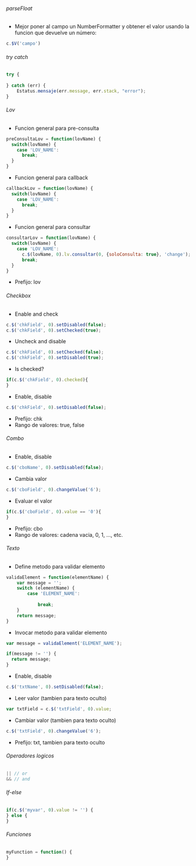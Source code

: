 ###### parseFloat
- Mejor poner al campo un NumberFormatter y obtener el valor usando la funcion que devuelve un número:
```js
c.$V('campo')
```
###### try catch
```js
try {
    
} catch (err) {
    Estatus.mensaje(err.message, err.stack, "error");
}
```
###### Lov
- Funcion general para pre-consulta
```js
preConsultaLov = function(lovName) {
  switch(lovName) {
    case 'LOV_NAME':
      break;
  }
}
```
- Funcion general para callback
```js
callbackLov = function(lovName) {
  switch(lovName) {
    case 'LOV_NAME':
      break;
  }
}
```
- Funcion general para consultar
```js
consultarLov = function(lovName) {
  switch(lovName) {
    case 'LOV_NAME':
      c.$(lovName, 0).lv.consultar(0, {soloConsulta: true}, 'change');
      break;
  }
}
```
- Prefijo: lov
###### Checkbox
- Enable and check
```js
c.$('chkField', 0).setDisabled(false);
c.$('chkField', 0).setChecked(true);
```
- Uncheck and disable
```js
c.$('chkField', 0).setChecked(false);
c.$('chkField', 0).setDisabled(true);
```
- Is checked?
```js
if(c.$('chkField', 0).checked){
}
```
- Enable, disable
```js
c.$('chkField', 0).setDisabled(false);
```
- Prefijo: chk
- Rango de valores: true, false
###### Combo
- Enable, disable
```js
c.$('cboName', 0).setDisabled(false);
```
- Cambia valor
```js
c.$('cboField', 0).changeValue('6');
```
- Evaluar el valor
```js
if(c.$('cboField', 0).value == '0'){
}
```
- Prefijo: cbo
- Rango de valores: cadena vacia, 0, 1, ..., etc.
###### Texto
- Define metodo para validar elemento
```js
validaElement = function(elementName) {
    var message = '';
    switch (elementName) {
        case 'ELEMENT_NAME':
            
            break;
    }
    return message;
}
```
- Invocar metodo para validar elemento
```js
var message = validaElement('ELEMENT_NAME');

if(message != '') {
  return message;
}
```
- Enable, disable
```js
c.$('txtName', 0).setDisabled(false);
```
- Leer valor (tambien para texto oculto)
```js
var txtField = c.$('txtField', 0).value;
```
- Cambiar valor (tambien para texto oculto)
```js
c.$('txtField', 0).changeValue('6');
```
- Prefijo: txt, tambien para texto oculto
###### Operadores logicos
```js
|| // or
&& // and
```
###### If-else
```js
if(c.$('myvar', 0).value != '') {
} else {
}
```
###### Funciones
```js
myFunction = function() {
}
```
